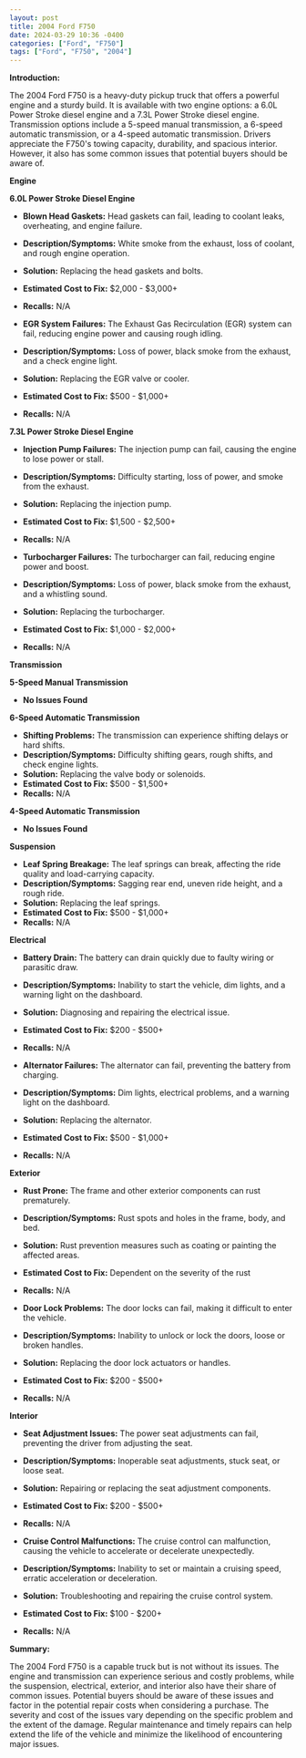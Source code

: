 ```yaml
---
layout: post
title: 2004 Ford F750
date: 2024-03-29 10:36 -0400
categories: ["Ford", "F750"]
tags: ["Ford", "F750", "2004"]
---
```

**Introduction:**

The 2004 Ford F750 is a heavy-duty pickup truck that offers a powerful engine and a sturdy build. It is available with two engine options: a 6.0L Power Stroke diesel engine and a 7.3L Power Stroke diesel engine. Transmission options include a 5-speed manual transmission, a 6-speed automatic transmission, or a 4-speed automatic transmission. Drivers appreciate the F750's towing capacity, durability, and spacious interior. However, it also has some common issues that potential buyers should be aware of.

**Engine**

**6.0L Power Stroke Diesel Engine**

* **Blown Head Gaskets:** Head gaskets can fail, leading to coolant leaks, overheating, and engine failure.
* **Description/Symptoms:** White smoke from the exhaust, loss of coolant, and rough engine operation.
* **Solution:** Replacing the head gaskets and bolts.
* **Estimated Cost to Fix:** $2,000 - $3,000+
* **Recalls:** N/A

* **EGR System Failures:** The Exhaust Gas Recirculation (EGR) system can fail, reducing engine power and causing rough idling.
* **Description/Symptoms:** Loss of power, black smoke from the exhaust, and a check engine light.
* **Solution:** Replacing the EGR valve or cooler.
* **Estimated Cost to Fix:** $500 - $1,000+
* **Recalls:** N/A

**7.3L Power Stroke Diesel Engine**

* **Injection Pump Failures:** The injection pump can fail, causing the engine to lose power or stall.
* **Description/Symptoms:** Difficulty starting, loss of power, and smoke from the exhaust.
* **Solution:** Replacing the injection pump.
* **Estimated Cost to Fix:** $1,500 - $2,500+
* **Recalls:** N/A

* **Turbocharger Failures:** The turbocharger can fail, reducing engine power and boost.
* **Description/Symptoms:** Loss of power, black smoke from the exhaust, and a whistling sound.
* **Solution:** Replacing the turbocharger.
* **Estimated Cost to Fix:** $1,000 - $2,000+
* **Recalls:** N/A

**Transmission**

**5-Speed Manual Transmission**

* **No Issues Found**

**6-Speed Automatic Transmission**

* **Shifting Problems:** The transmission can experience shifting delays or hard shifts.
* **Description/Symptoms:** Difficulty shifting gears, rough shifts, and check engine lights.
* **Solution:** Replacing the valve body or solenoids.
* **Estimated Cost to Fix:** $500 - $1,500+
* **Recalls:** N/A

**4-Speed Automatic Transmission**

* **No Issues Found**

**Suspension**

* **Leaf Spring Breakage:** The leaf springs can break, affecting the ride quality and load-carrying capacity.
* **Description/Symptoms:** Sagging rear end, uneven ride height, and a rough ride.
* **Solution:** Replacing the leaf springs.
* **Estimated Cost to Fix:** $500 - $1,000+
* **Recalls:** N/A

**Electrical**

* **Battery Drain:** The battery can drain quickly due to faulty wiring or parasitic draw.
* **Description/Symptoms:** Inability to start the vehicle, dim lights, and a warning light on the dashboard.
* **Solution:** Diagnosing and repairing the electrical issue.
* **Estimated Cost to Fix:** $200 - $500+
* **Recalls:** N/A

* **Alternator Failures:** The alternator can fail, preventing the battery from charging.
* **Description/Symptoms:** Dim lights, electrical problems, and a warning light on the dashboard.
* **Solution:** Replacing the alternator.
* **Estimated Cost to Fix:** $500 - $1,000+
* **Recalls:** N/A

**Exterior**

* **Rust Prone:** The frame and other exterior components can rust prematurely.
* **Description/Symptoms:** Rust spots and holes in the frame, body, and bed.
* **Solution:** Rust prevention measures such as coating or painting the affected areas.
* **Estimated Cost to Fix:** Dependent on the severity of the rust
* **Recalls:** N/A

* **Door Lock Problems:** The door locks can fail, making it difficult to enter the vehicle.
* **Description/Symptoms:** Inability to unlock or lock the doors, loose or broken handles.
* **Solution:** Replacing the door lock actuators or handles.
* **Estimated Cost to Fix:** $200 - $500+
* **Recalls:** N/A

**Interior**

* **Seat Adjustment Issues:** The power seat adjustments can fail, preventing the driver from adjusting the seat.
* **Description/Symptoms:** Inoperable seat adjustments, stuck seat, or loose seat.
* **Solution:** Repairing or replacing the seat adjustment components.
* **Estimated Cost to Fix:** $200 - $500+
* **Recalls:** N/A

* **Cruise Control Malfunctions:** The cruise control can malfunction, causing the vehicle to accelerate or decelerate unexpectedly.
* **Description/Symptoms:** Inability to set or maintain a cruising speed, erratic acceleration or deceleration.
* **Solution:** Troubleshooting and repairing the cruise control system.
* **Estimated Cost to Fix:** $100 - $200+
* **Recalls:** N/A

**Summary:**

The 2004 Ford F750 is a capable truck but is not without its issues. The engine and transmission can experience serious and costly problems, while the suspension, electrical, exterior, and interior also have their share of common issues. Potential buyers should be aware of these issues and factor in the potential repair costs when considering a purchase. The severity and cost of the issues vary depending on the specific problem and the extent of the damage. Regular maintenance and timely repairs can help extend the life of the vehicle and minimize the likelihood of encountering major issues.
